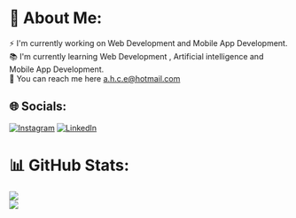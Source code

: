 # 💫 About Me:
⚡️ I'm currently working on Web Development and Mobile App Development.<br>📚 I'm currently learning Web Development , Artificial intelligence and Mobile App Development.<br>📩 You can reach me here a.h.c.e@hotmail.com
## 🌐 Socials:
[![Instagram](https://www.svgrepo.com/svg/303145/instagram-2-1-logo)](https://instagram.com/_ahmtcyln) 
[![LinkedIn](https://img.shields.io/badge/LinkedIn-%230077B5.svg?logo=linkedin&logoColor=white)](https://linkedin.com/in/ahmtcyln) 
# 📊 GitHub Stats:
![](https://github-readme-streak-stats.herokuapp.com/?user=ahmtcylnn&theme=dark&hide_border=false)<br/>
![](https://github-readme-stats.vercel.app/api/top-langs/?username=ahmtcylnn&theme=dark&hide_border=false&include_all_commits=false&count_private=false&layout=compact)



